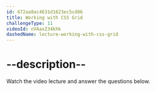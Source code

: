 ```yaml
---
id: 672aa8ac4631d1623ec5cd86
title: Working with CSS Grid
challengeType: 11
videoId: nVAaxZ34khk
dashedName: lecture-working-with-css-grid
---
```


# --description--

Watch the video lecture and answer the questions below.


